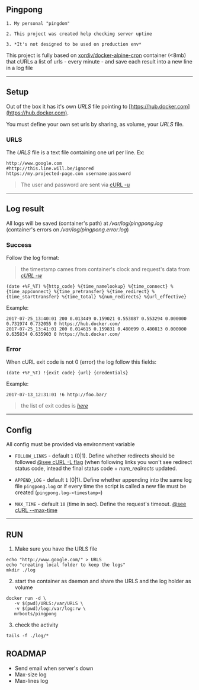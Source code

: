 ## Pingpong

	1. My personal "pingdom"

	2. This project was created help checking server uptime

	3. *It's not designed to be used on production env*

This project is fully based on [xordiv/docker-alpine-cron](https://github.com/xordiv/docker-alpine-cron) container (<8mb) that cURLs a list of urls - every minute - and save each result into a new line in a log file

----

## Setup

Out of the box it has it's own _URLS_ file pointing to [https://hub.docker.com](https://hub.docker.com).

You must define your own set urls by sharing, as volume, your _URLS_ file.

### URLS

The _URLS_ file is a text file containing one url per line. Ex:

	http://www.google.com
	#http://this.line.will.be/ignored
	https://my.projected-page.com username:password

> The user and password are sent via [cURL -u](https://curl.haxx.se/docs/manpage.html#-u)

----

## Log result

All logs will be saved (container's path) at  */var/log/pingpong.log* (container's errors on */var/log/pingpong.error.log*)

### Success

Follow the log format:

> the timestamp cames from container's clock and request's data from *[cURL -w](https://curl.haxx.se/docs/manpage.html#-w)*

```
(date +%F_%T) %{http_code} %{time_namelookup} %{time_connect} %{time_appconnect} %{time_pretransfer} %{time_redirect} %{time_starttransfer} %{time_total} %{num_redirects} %{url_effective}
```

Example:

```
2017-07-25_13:40:01 200 0.013449 0.159021 0.553087 0.553294 0.000000 0.731974 0.732055 0 https://hub.docker.com/
2017-07-25_13:41:01 200 0.014615 0.159831 0.480699 0.480813 0.000000 0.635834 0.635903 0 https://hub.docker.com/
```

###  Error

When cURL exit code is not 0 (error) the log follow this fields:

```
(date +%F_%T) !{exit code} {url} {credentials}
```

Example:

```
2017-07-13_12:31:01 !6 http://foo.bar/
```

> the list of exit codes is *[here](https://curl.haxx.se/libcurl/c/libcurl-errors.html)*

----

## Config

All config must be provided via environment variable

* `FOLLOW_LINKS` - default `1` (0|1). Define whether redirects should be followed [@see cURL -L flag](https://curl.haxx.se/docs/manpage.html#-L) (when following links you won't see redirect status code, intead the final status code + _num_redirects_ updated.

* `APPEND_LOG` - default `1` (0|1). Define whether appending into the  same log file `pingpong.log` or if every time the script is called a new file must be created (`pingpong.log-<timestamp>`)

* `MAX_TIME` - default `10` (time in sec). Define the request's timeout. [@see cURL --max-time](https://curl.haxx.se/docs/manpage.html#-m)

----

## RUN

1. Make sure you have the URLS file

```
echo "http://www.google.com/" > URLS
echo "creating local folder to keep the logs"
mkdir ./log

```

2. start the container as daemon and share the URLS and the log holder as volume

```
docker run -d \
   -v $(pwd)/URLS:/var/URLS \
   -v $(pwd)/log:/var/log:rw \
   mrboots/pingpong
```

3. check the activity

```
tails -f ./log/*
```

## ROADMAP

- Send email when server's down
- Max-size log
- Max-lines log

